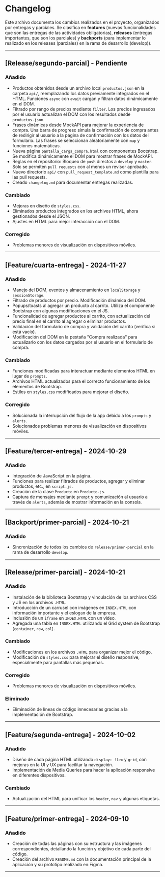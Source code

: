 # Changelog

Este archivo documenta los cambios realizados en el proyecto, organizados por entregas y parciales. Se clasifica en **features** (nuevas funcionalidades que son las entregas de las actividades obligatorias), **releases** (entregas importantes, que son los parciales) y **backports** (para implementar lo realizado en los releases (parciales) en la rama de desarrollo (develop)).

---

## [**Release/segundo-parcial**] - **Pendiente**

### **Añadido**
- Productos obtenidos desde un archivo local `productos.json` en la carpeta `api/`, reemplazando los datos previamente integrados en el HTML. Funciones `async` con `await` cargan y filtran datos dinámicamente en el DOM.  
- Filtrado por rango de precios mediante `filter`. Los precios ingresados por el usuario actualizan el DOM con los resultados desde `productos.json`.  
- Frases dinámicas desde MockAPI para mejorar la experiencia de compra. Una barra de progreso simula la confirmación de compra antes de redirigir al usuario a la página de confirmación con los datos del formulario. Las frases se seleccionan aleatoriamente con `map` y funciones matemáticas.  
- Nueva página `pantalla_carga_compra.html` con componentes Bootstrap. Se modifica dinámicamente el DOM para mostrar frases de MockAPI.  
- Reglas en el repositorio: Bloqueo de `push` directos a `develop` y `master`. Solo se permiten `pull requests` con al menos un revisor aprobado.  
- Nuevo directorio `api/` con `pull_request_template.md` como plantilla para las pull requests.  
- Creado `changelog.md` para documentar entregas realizadas.

### **Cambiado**
- Mejoras en diseño de `styles.css`.  
- Eliminados productos integrados en los archivos HTML, ahora gestionados desde el JSON.  
- Ajustes en HTML para mejor interacción con el DOM.  

### **Corregido**
- Problemas menores de visualización en dispositivos móviles.

---

## [**Feature/cuarta-entrega**] - 2024-11-27

### **Añadido**
- Manejo del DOM, eventos y almacenamiento en `localStorage` y `sessionStorage`.
- Filtrado de productos por precio. Modificación dinámica del DOM.
- Popups/toasts al agregar un producto al carrito. Utiliza el componente Bootstrap con algunas modificaciones en el JS.
- Funcionalidad de agregar productos al carrito, con actualización del precio final en el carrito al agregar o eliminar productos.
- Validación del formulario de compra y validación del carrito (verifica si está vacío).
- Modificación del DOM en la pestaña "Compra realizada" para actualizarlo con los datos cargados por el usuario en el formulario de compra.

### **Cambiado**
- Funciones modificadas para interactuar mediante elementos HTML en lugar de `prompts`.
- Archivos HTML actualizados para el correcto funcionamiento de los elementos de Bootstrap.
- Estilos en `styles.css` modificados para mejorar el diseño.

### **Corregido**
- Solucionada la interrupción del flujo de la app debido a los `prompts` y `alerts`.
- Solucionados problemas menores de visualización en dispositivos móviles.

---

## [**Feature/tercer-entrega**] - 2024-10-29

### **Añadido**
- Integración de JavaScript en la página.
- Funciones para realizar filtrados de productos, agregar y eliminar productos, etc., en `script.js`.
- Creación de la clase `Producto` en `Producto.js`.
- Captura de mensajes mediante `prompt` y comunicación al usuario a través de `alerts`, además de mostrar información en la consola.

---

## [**Backport/primer-parcial**] - 2024-10-21

### **Añadido**
- Sincronización de todos los cambios de `release/primer-parcial` en la rama de desarrollo `develop`.

---

## [**Release/primer-parcial**] - 2024-10-21

### **Añadido**
- Instalación de la biblioteca Bootstrap y vinculación de los archivos CSS y JS en los archivos `.HTML`.
- Introducción de un carrusel con imágenes en `INDEX.HTML` con información importante y el eslogan de la empresa.
- Inclusión de un `iframe` en `INDEX.HTML` con un video.
- Agregada una tabla en `INDEX.HTML` utilizando el Grid system de Bootstrap (`container`, `row`, `col`).

### **Cambiado**
- Modificaciones en los archivos `.HTML` para organizar mejor el código.
- Modificación de `styles.css` para mejorar el diseño responsive, especialmente para pantallas más pequeñas.

### **Corregido**
- Problemas menores de visualización en dispositivos móviles.

### **Eliminado**
- Eliminación de líneas de código innecesarias gracias a la implementación de Bootstrap.

---

## [**Feature/segunda-entrega**] - 2024-10-02

### **Añadido**
- Diseño de cada página HTML utilizando `display: flex` y `grid`, con mejoras en la UI y UX para facilitar la navegación.
- Implementación de Media Queries para hacer la aplicación responsive en diferentes dispositivos.

### **Cambiado**
- Actualización del HTML para unificar los `header`, `nav` y algunas etiquetas.

---

## [**Feature/primer-entrega**] - 2024-09-10

### **Añadido**
- Creación de todas las páginas con su estructura y las imágenes correspondientes, detallando la función y objetivo de cada parte del código.
- Creación del archivo `README.md` con la documentación principal de la aplicación y su prototipo realizado en Figma.

---
